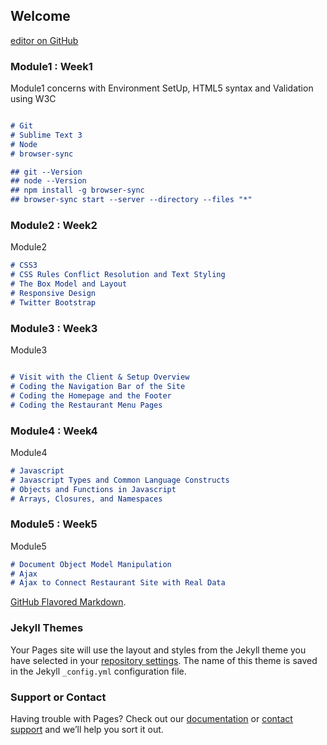 ## Welcome

[editor on GitHub](https://github.com/Anish-Shrestha/coursera-test/edit/master/README.md)


### Module1 : Week1

Module1 concerns with Environment SetUp, HTML5 syntax and Validation using W3C

```markdown

# Git
# Sublime Text 3
# Node
# browser-sync

## git --Version
## node --Version
## npm install -g browser-sync
## browser-sync start --server --directory --files "*"

```


### Module2 : Week2

Module2 

```markdown
# CSS3
# CSS Rules Conflict Resolution and Text Styling
# The Box Model and Layout
# Responsive Design
# Twitter Bootstrap

```


### Module3 : Week3

Module3 

```markdown

# Visit with the Client & Setup Overview
# Coding the Navigation Bar of the Site
# Coding the Homepage and the Footer
# Coding the Restaurant Menu Pages

```


### Module4 : Week4

Module4 

```markdown
# Javascript
# Javascript Types and Common Language Constructs
# Objects and Functions in Javascript
# Arrays, Closures, and Namespaces

```


### Module5 : Week5

Module5 

```markdown
# Document Object Model Manipulation
# Ajax
# Ajax to Connect Restaurant Site with Real Data

```


[GitHub Flavored Markdown](https://guides.github.com/features/mastering-markdown/).


### Jekyll Themes

Your Pages site will use the layout and styles from the Jekyll theme you have selected in your [repository settings](https://github.com/Anish-Shrestha/coursera-test/settings). The name of this theme is saved in the Jekyll `_config.yml` configuration file.

### Support or Contact

Having trouble with Pages? Check out our [documentation](https://help.github.com/categories/github-pages-basics/) or [contact support](https://github.com/contact) and we’ll help you sort it out.

